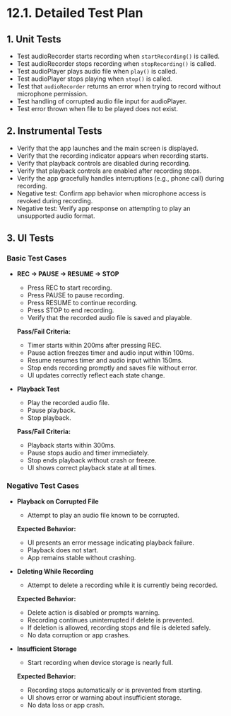 # 12.1. Detailed Test Plan

## 1. Unit Tests

- Test audioRecorder starts recording when `startRecording()` is called.
- Test audioRecorder stops recording when `stopRecording()` is called.
- Test audioPlayer plays audio file when `play()` is called.
- Test audioPlayer stops playing when `stop()` is called.
- Test that `audioRecorder` returns an error when trying to record without microphone permission.
- Test handling of corrupted audio file input for audioPlayer.
- Test error thrown when file to be played does not exist.

## 2. Instrumental Tests

- Verify that the app launches and the main screen is displayed.
- Verify that the recording indicator appears when recording starts.
- Verify that playback controls are disabled during recording.
- Verify that playback controls are enabled after recording stops.
- Verify the app gracefully handles interruptions (e.g., phone call) during recording.
- Negative test: Confirm app behavior when microphone access is revoked during recording.
- Negative test: Verify app response on attempting to play an unsupported audio format.

## 3. UI Tests

### Basic Test Cases

- **REC → PAUSE → RESUME → STOP**
  - Press REC to start recording.
  - Press PAUSE to pause recording.
  - Press RESUME to continue recording.
  - Press STOP to end recording.
  - Verify that the recorded audio file is saved and playable.

  **Pass/Fail Criteria:**
  - Timer starts within 200ms after pressing REC.
  - Pause action freezes timer and audio input within 100ms.
  - Resume resumes timer and audio input within 150ms.
  - Stop ends recording promptly and saves file without error.
  - UI updates correctly reflect each state change.
  
- **Playback Test**
  - Play the recorded audio file.
  - Pause playback.
  - Stop playback.

  **Pass/Fail Criteria:**
  - Playback starts within 300ms.
  - Pause stops audio and timer immediately.
  - Stop ends playback without crash or freeze.
  - UI shows correct playback state at all times.

### Negative Test Cases

- **Playback on Corrupted File**
  - Attempt to play an audio file known to be corrupted.
  
  **Expected Behavior:**
  - UI presents an error message indicating playback failure.
  - Playback does not start.
  - App remains stable without crashing.

- **Deleting While Recording**
  - Attempt to delete a recording while it is currently being recorded.
  
  **Expected Behavior:**
  - Delete action is disabled or prompts warning.
  - Recording continues uninterrupted if delete is prevented.
  - If deletion is allowed, recording stops and file is deleted safely.
  - No data corruption or app crashes.

- **Insufficient Storage**
  - Start recording when device storage is nearly full.
  
  **Expected Behavior:**
  - Recording stops automatically or is prevented from starting.
  - UI shows error or warning about insufficient storage.
  - No data loss or app crash.
